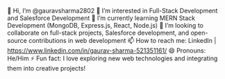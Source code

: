 👋 Hi, I’m @gauravsharma2802
👀 I’m interested in Full-Stack Development and Salesforce Development
🌱 I’m currently learning MERN Stack Development (MongoDB, Express.js, React, Node.js)
💞️ I’m looking to collaborate on full-stack projects, Salesforce development, and open-source contributions in web development
📫 How to reach me: LinkedIn | https://www.linkedin.com/in/gaurav-sharma-521351161/
😄 Pronouns: He/Him
⚡ Fun fact: I love exploring new web technologies and integrating them into creative projects!


